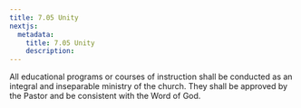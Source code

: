 ```yaml
---
title: 7.05 Unity
nextjs:
  metadata:
    title: 7.05 Unity
    description: 
---
```


All educational programs or courses of instruction shall be conducted as an integral and inseparable ministry of the church. They shall be approved by the Pastor and be consistent with the Word of God.
